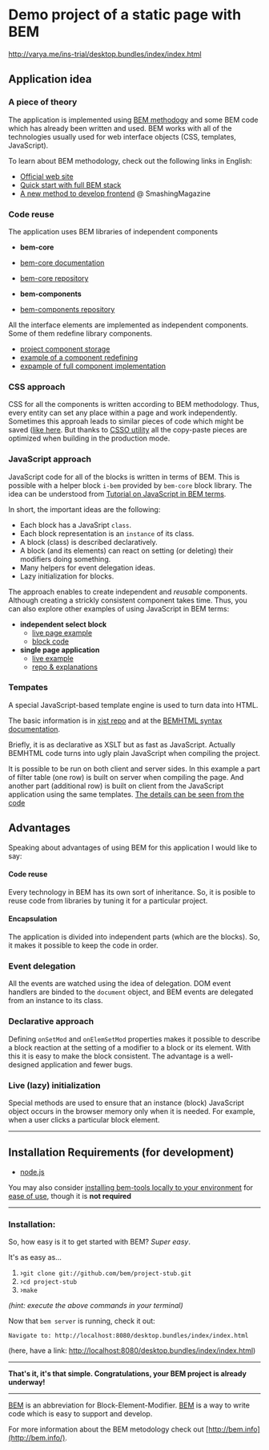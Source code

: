 # Demo project of a static page with BEM

http://varya.me/ins-trial/desktop.bundles/index/index.html

## Application idea

### A piece of theory
The application is implemented using [BEM methodogy](http://bem.info) and some
BEM code which has already been written and used.
BEM works with all of the technologies usually used for web interface objects (CSS, templates, JavaScript).

To learn about BEM methodology, check out the following links in English:
  * [Official web site](http://bem.info)
  * [Quick start with full BEM stack](http://bem.info/articles/start-with-project-stub/)
  * [A new method to develop frontend](http://coding.smashingmagazine.com/front-end-methodology-bem-file-system-representation/)
  @ SmashingMagazine

### Code reuse
The application uses BEM libraries of independent components
  * **bem-core**
   * [bem-core documentation](http://bem.info/libs/bem-core/1.1.0)
   * [bem-core repository](https://github.com/bem/bem-core)
  

  * **bem-components**
   * [bem-components repository](https://github.com/bem/bem-components)

All the interface elements are implemented as independent components. Some of
them redefine library components.

 * [project
 component storage](https://github.com/varya/ins-trial/tree/master/desktop.blocks)
 * [example of
 a component redefining](https://github.com/varya/ins-trial/tree/master/desktop.blocks/button)
 * [expample of full component
 implementation](https://github.com/varya/ins-trial/tree/master/desktop.blocks/select)

### CSS approach
CSS for all the components is written according to BEM methodology. Thus, every
entity can set any place within a page and work independently.<br/>
Sometimes this approah leads to similar pieces of code which might be saved
([like
here](https://github.com/varya/ins-trial/blob/master/desktop.blocks/button/button.css).
But thanks to [CSSO utility](http://bem.info/tools/optimizers/csso/) all the
copy-paste pieces are optimized when building in the production mode.

### JavaScript approach
JavaScript code for all of the blocks is written in terms of BEM. This is possible with
a helper block
`i-bem`
provided by ``bem-core`` block library. The idea can be understood from [Tutorial
on JavaScript in BEM terms](https://github.com/bem/bem-js-tutorial).

In short, the important ideas are the following:
 * Each block has a JavaSript ``class``.
 * Each block representation is an ``instance`` of its class.
 * A block (class) is described declaratively.
 * A block (and its elements) can react on setting (or deleting) their modifiers doing something.
 * Many helpers for event delegation ideas.
 * Lazy initialization for blocks.

The approach enables to create independent and _reusable_ components. Although
creating a strickly consistent component takes time. Thus, you can also explore
other examples of using JavaScript in BEM terms:

 * **independent select block**
   * [live page
   example](http://varya.me/scoreboard-experiment/desktop.bundles/index/index.html)
   * [block
   code](https://github.com/varya/scoreboard-experiment/tree/master/ya-libs/islands-components/common.blocks/select)
 * **single page application**
   * [live
   example](http://varya.me/sc-challenge/)
   * [repo &
   explanations](https://github.com/varya/sc-challenge)

### Tempates
A special JavaScript-based template engine is used to turn data into HTML.

The basic information is in [xjst repo](https://github.com/veged/xjst) and at the
[BEMHTML syntax
documentation](http://bem.info/libs/bem-core/1.0.0/bemhtml/reference/).

Briefly, it is as declarative as XSLT but as fast as JavaScript. Actually BEMHTML code turns into ugly plain JavaScript
when compiling the project.

It is possible to be run on both client and server sides. In this example a part
of filter table (one row) is built on server when compiling the page. And
another part (additional row) is built on client from the JavaScript application
using the same templates. [The details can be seen from the
code](https://github.com/varya/ins-trial/blob/master/desktop.blocks/filter/filter.js#L68)

## Advantages
Speaking about advantages of using BEM for this application I would like to say:

#### Code reuse
Every technology in BEM has its own sort of inheritance. So, it is posible to reuse code from libraries by tuning it
for a particular project.

#### Encapsulation
The application is divided into independent parts (which are the blocks). So, it makes it possible to keep the code in order.

### Event delegation
All the events are watched using the idea of delegation. DOM event handlers are binded to
the ``document`` object, and BEM events are delegated from an instance to its class.

### Declarative approach
Defining `onSetMod` and `onElemSetMod` properties makes it possible to
describe a block reaction
at the setting of a modifier to a block or its element. With this it is easy to make the block consistent.
The advantage is a well-designed application and fewer bugs.

### Live (lazy) initialization
Special methods are used to ensure that an instance (block) JavaScript object occurs in
the browser memory only when it is needed. For example, when a user clicks a particular block element.

---

## Installation Requirements (for development)

- [node.js](http://nodejs.org/)

You may also consider [installing bem-tools locally to your environment](http://bem.info/tools/bem/installation/) for [ease of use](#an-easier-more-beautiful-way), though it is **not required**

---

### Installation:

So, how easy is it to get started with BEM?  *Super easy*.

It's as easy as...
    
1. ›`git clone git://github.com/bem/project-stub.git`
2. ›`cd project-stub`
3. ›`make`

*(hint: execute the above commands in your terminal)*

Now that `bem server` is running, check it out:

````
Navigate to: http://localhost:8080/desktop.bundles/index/index.html
````

(here, have a link: [http://localhost:8080/desktop.bundles/index/index.html](http://localhost:8080/desktop.bundles/index/index.html))

---

**That's it, it's that simple. Congratulations, your BEM project is already underway!**

---

[BEM](http://bem.info) is an abbreviation for Block-Element-Modifier.  [BEM](http://bem.info) is a way to write code which is easy to support and develop.

For more information about the BEM metodology check out [http://bem.info](http://bem.info/).
